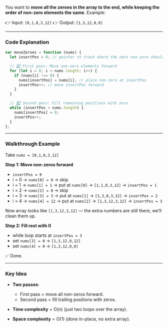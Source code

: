 You want to **move all the zeroes in the array to the end, while keeping the order of non-zero elements the same**. Example:

👉 Input: `[0,1,0,3,12]`
👉 Output: `[1,3,12,0,0]`

---

### Code Explanation

```js
var moveZeroes = function (nums) {
  let insertPos = 0; // pointer to track where the next non-zero should go

  // 1️⃣ First pass: Move non-zero elements forward
  for (let i = 0; i < nums.length; i++) {
    if (nums[i] !== 0) {
      nums[insertPos] = nums[i]; // place non-zero at insertPos
      insertPos++; // move insertPos forward
    }
  }

  // 2️⃣ Second pass: Fill remaining positions with zero
  while (insertPos < nums.length) {
    nums[insertPos] = 0;
    insertPos++;
  }
};
```

---

### Walkthrough Example

Take `nums = [0,1,0,3,12]`

**Step 1: Move non-zeros forward**

- `insertPos = 0`
- i = 0 → `nums[0] = 0` → skip
- i = 1 → `nums[1] = 1` → put at `nums[0]` → `[1,1,0,3,12]` → `insertPos = 1`
- i = 2 → `nums[2] = 0` → skip
- i = 3 → `nums[3] = 3` → put at `nums[1]` → `[1,3,0,3,12]` → `insertPos = 2`
- i = 4 → `nums[4] = 12` → put at `nums[2]` → `[1,3,12,3,12]` → `insertPos = 3`

Now array looks like `[1,3,12,3,12]` — the extra numbers are still there, we’ll clean them up.

**Step 2: Fill rest with 0**

- while loop starts at `insertPos = 3`
- set `nums[3] = 0` → `[1,3,12,0,12]`
- set `nums[4] = 0` → `[1,3,12,0,0]`

✅ Done.

---

### Key Idea

- **Two passes**:

  - First pass = move all non-zeros forward.
  - Second pass = fill trailing positions with zeros.

- **Time complexity** = O(n) (just two loops over the array).

- **Space complexity** = O(1) (done in-place, no extra array).
